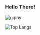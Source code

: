 ### Hello There!

![giphy](https://github.com/altarcag/altarcag/assets/26670231/27a0da7b-e392-4ff2-beed-4751021a08b4)

![Top Langs](https://github-readme-stats.vercel.app/api/top-langs/?username=altarcag&layout=compact)
